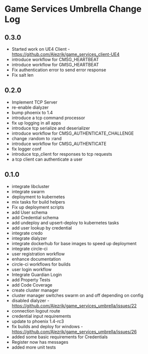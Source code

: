 # Game Services Umbrella Change Log

## 0.3.0
* Started work on UE4 Client - https://github.com/Alezrik/game_services_client-UE4
* introduce workflow for CMSG_HEARTBEAT
* introduce workflow for GMSG_HEARTBEAT
* Fix authentication error to send error response
* Fix salt len

## 0.2.0
* Implement TCP Server
* re-enable dialyzer
* bump phoenix to 1.4
* introduce a tcp command processor
* fix up logging in all apps
* introduce tcp serialize and deserializer
* introduce workflow for CMSG_AUTHENTICATE_CHALLENGE
* change :random to :rand
* introduce workflow for CMSG_AUTHENTICATE
* fix logger conf
* introduce tcp_client for responses to tcp requests
* a tcp client can authenticate a user

## 0.1.0
* integrate libcluster
* integrate swarm
* deployment to kubernetes
* mix tasks for build helpers
* Fix up deployment scripts
* add User schema
* add Credential schema
* add undeploy and upsert-deploy to kubernetes tasks
* add user lookup by credential
* integrate credo
* integrate dialyzer
* integrate dockerhub for base images to speed up deployment
* integrate circle-ci
* user registration workflow
* enhance documentation
* circle-ci workflows for builds
* user login workflow
* Integrate Guardian Login
* add Property Tests
* add Code Coverage
* create cluster manager
* cluster manager switches swarm on and off depending on config
* disabled dialyzer - https://github.com/Alezrik/game_services_umbrella/issues/22
* connection logout route
* credential input requirements
* update to phoenix 1.4-rc3
* fix builds and deploy for windows - https://github.com/Alezrik/game_services_umbrella/issues/26
* added some basic requirements for Credentials
* Register now has messages
* added more unit tests

